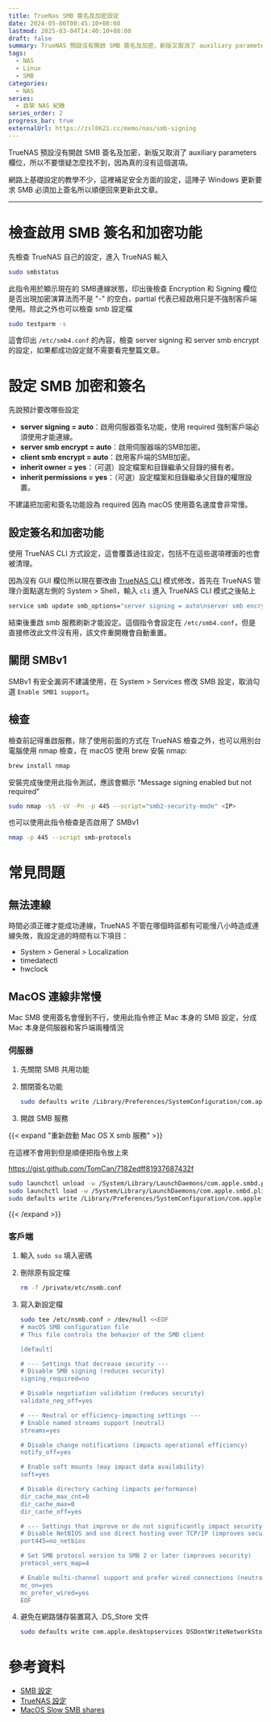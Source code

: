 ```yaml
---
title: TrueNas SMB 簽名及加密設定
date: 2024-05-06T00:45:10+08:00
lastmod: 2025-03-04T14:40:10+08:00
draft: false
summary: TrueNAS 預設沒有開啟 SMB 簽名及加密，新版又取消了 auxiliary parameters 欄位，所以不要懷疑自己找不到，搞老半天就這個能用。
tags:
  - NAS
  - Linux
  - SMB
categories:
  - NAS
series:
  - 自架 NAS 紀錄
series_order: 2
progress_bar: true
externalUrl: https://zsl0621.cc/memo/nas/smb-signing
---
```


TrueNAS 預設沒有開啟 SMB 簽名及加密，新版又取消了 auxiliary parameters 欄位，所以不要懷疑怎麼找不到，因為真的沒有這個選項。

網路上基礎設定的教學不少，這裡補足安全方面的設定，這陣子 Windows 更新要求 SMB 必須加上簽名所以順便回來更新此文章。

---

# 檢查啟用 SMB 簽名和加密功能

先檢查 TrueNAS 自己的設定，進入 TrueNAS 輸入

```sh
sudo smbstatus
```

此指令用於顯示現在的 SMB連線狀態，印出後檢查 Encryption 和 Signing 欄位是否出現加密演算法而不是 "-" 的空白，partial 代表已經啟用只是不強制客戶端使用。除此之外也可以檢查 smb 設定檔

```sh
sudo testparm -s
```

這會印出 `/etc/smb4.conf` 的內容，檢查 server signing 和 server smb encrypt 的設定，如果都成功設定就不需要看完整篇文章。

# 設定 SMB 加密和簽名

先說預計要改哪些設定

- **server signing = auto**：啟用伺服器簽名功能，使用 required 強制客戶端必須使用才能連線。
- **server smb encrypt = auto**：啟用伺服器端的SMB加密。
- **client smb encrypt = auto**：啟用客戶端的SMB加密。
- **inherit owner = yes**：（可選）設定檔案和目錄繼承父目錄的擁有者。
- **inherit permissions = yes**：（可選）設定檔案和目錄繼承父目錄的權限設置。

不建議把加密和簽名功能設為 required 因為 macOS 使用簽名速度會非常慢。

## 設定簽名和加密功能

使用 TrueNAS CLI 方式設定，這會覆蓋過往設定，包括不在這些選項裡面的也會被清理。

因為沒有 GUI 欄位所以現在要改由 [TrueNAS CLI](https://www.truenas.com/docs/scale/24.04/scaleclireference/) 模式修改，首先在 TrueNAS 管理介面點選左側的 System > Shell，輸入 `cli` 進入 TrueNAS CLI 模式之後貼上

```sh
service smb update smb_options="server signing = auto\nserver smb encrypt = auto\nclient smb encrypt = auto\ninherit owner=yes\ninherit permissions=yes"
```

結束後重啟 smb 服務刷新才能設定。這個指令會設定在 `/etc/smb4.conf`，但是直接修改此文件沒有用，該文件重開機會自動重置。

## 關閉 SMBv1

SMBv1 有安全漏洞不建議使用，在 System > Services 修改 SMB 設定，取消勾選 `Enable SMB1 support`。

## 檢查

檢查前記得重啟服務，除了使用前面的方式在 TrueNAS 檢查之外，也可以用別台電腦使用 nmap 檢查，在 macOS 使用 brew 安裝 nmap:

```sh
brew install nmap
```

安裝完成後使用此指令測試，應該會顯示 "Message signing enabled but not required"

```sh
sudo nmap -sS -sV -Pn -p 445 --script="smb2-security-mode" <IP>
```

也可以使用此指令檢查是否啟用了 SMBv1

```sh
nmap -p 445 --script smb-protocols
```

# 常見問題

## 無法連線

時間必須正確才能成功連線，TrueNAS 不管在哪個時區都有可能慢八小時造成連線失敗，我設定過的時間有以下項目：

- System > General > Localization
- timedatectl
- hwclock

## MacOS 連線非常慢

Mac SMB 使用簽名會慢到不行，使用此指令修正 Mac 本身的 SMB 設定，分成 Mac 本身是伺服器和客戶端兩種情況

### 伺服器

1. 先關閉 SMB 共用功能
2. 關閉簽名功能

    ```sh
    sudo defaults write /Library/Preferences/SystemConfiguration/com.apple.smb.server SigningRequired -bool FALSE
    ```

3. 開啟 SMB 服務

{{< expand "重新啟動 Mac OS X smb 服務" >}}

在這裡不會用到但是順便把指令放上來

https://gist.github.com/TomCan/7182edff81937687432f

```sh
sudo launchctl unload -w /System/Library/LaunchDaemons/com.apple.smbd.plist
sudo launchctl load -w /System/Library/LaunchDaemons/com.apple.smbd.plist
sudo defaults write /Library/Preferences/SystemConfiguration/com.apple.smb.server.plist EnabledServices -array disk
```

{{< /expand >}}

### 客戶端

1. 輸入 `sudo su` 填入密碼
2. 刪除原有設定檔

    ```sh
    rm -f /private/etc/nsmb.conf
    ```

3. 寫入新設定檔

    ```sh
    sudo tee /etc/nsmb.conf > /dev/null <<EOF
    # macOS SMB configuration file
    # This file controls the behavior of the SMB client

    [default]

    # --- Settings that decrease security ---
    # Disable SMB signing (reduces security)
    signing_required=no

    # Disable negotiation validation (reduces security)
    validate_neg_off=yes

    # --- Neutral or efficiency-impacting settings ---
    # Enable named streams support (neutral)
    streams=yes

    # Disable change notifications (impacts operational efficiency)
    notify_off=yes

    # Enable soft mounts (may impact data availability)
    soft=yes

    # Disable directory caching (impacts performance)
    dir_cache_max_cnt=0
    dir_cache_max=0
    dir_cache_off=yes

    # --- Settings that improve or do not significantly impact security ---
    # Disable NetBIOS and use direct hosting over TCP/IP (improves security)
    port445=no_netbios

    # Set SMB protocol version to SMB 2 or later (improves security)
    protocol_vers_map=4

    # Enable multi-channel support and prefer wired connections (neutral, generally safe)
    mc_on=yes
    mc_prefer_wired=yes
    EOF
    ```

4. 避免在網路儲存裝置寫入 .DS_Store 文件

    ```sh
    sudo defaults write com.apple.desktopservices DSDontWriteNetworkStores -bool TRUE
    ```

# 參考資料

- [SMB 設定](https://www.reddit.com/r/truenas/comments/z9q6g5/enabling_smb_encryption_in_trusnas/)
- [TrueNAS 設定](https://www.truenas.com/community/threads/smb-signing-vulnerability-truenas-scale-22-12-2.110467/)
- [MacOS Slow SMB shares](https://www.reddit.com/r/MacOS/comments/17jgiyw/macos_slow_smb_shares/)
